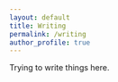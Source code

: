```yaml
---
layout: default
title: Writing
permalink: /writing
author_profile: true
---
```


Trying to write things here.
